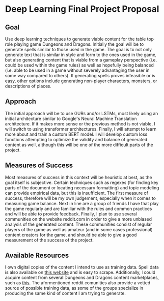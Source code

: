 # Deep Learning Final Project Proposal

## Goal
Use deep learning techniques to generate viable content for the table top role playing game Dungeons and Dragons.
Initially the goal will be to generate spells similar to those used in the game. 
The goal is to not only generate text that is similar in style and form to the ones used in the game, but also generating content that is viable from a gameplay perspective (i.e. could be used within the game rules) as well as hopefully being balanced (i.e. able to be used in a game without severely advantaging the user in some way compared to others).
If generating spells proves infeasible or is easy, other options include generating non-player characters, monsters, or descriptions of places.

## Approach

The initial approach will be to use GURs and/or LSTMs, most likely using an initial architecture similar to Google's Neural Machine Translation architecture.
If it makes more sense or the previous method is not viable, I will switch to using transformer architectures.
Finally, I will attempt to learn more about and train a custom BERT model.
I will develop custom loss functions attempting to optimize the validity and balance of generated content as well, although this will be one of the more difficult parts of the project.

## Measures of Success

Most measures of success in this context will be heuristic at best, as the goal itself is subjective.
Certain techniques such as regexes (for finding key parts of the document or locating necessary formatting) and topic modeling can provide empirical data, but this is insufficient.
The first measure of success, therefore will be my own judgement, especially when it comes to measuring game balance.
Next in line are a group of friends I have that play the game regularly and are familiar with the rules and common practices and will be able to provide feedback.
Finally, I plan to use several communities on the website reddit.com in order to give a more unbiased analysis of the generated content.
These communities consist of regular players of the game as well as amateur (and in some cases professional) content creators for the game, and should be able to give a good measurement of the success of the project.

## Available Resources

I own digital copies of the content I intend to use as training data.
Spell data is also available on [this website](https://www.dnd-spells.com/spells) and is easy to scrape.
Additionally, I could acquire content from several Dungeons and Dragons content marketplaces, such as [this](https://www.dmsguild.com/).
The aformentioned reddit comunities also provide a vetted source of possible training data, as some of the groups specialize in producing the same kind of content I am trying to generate.